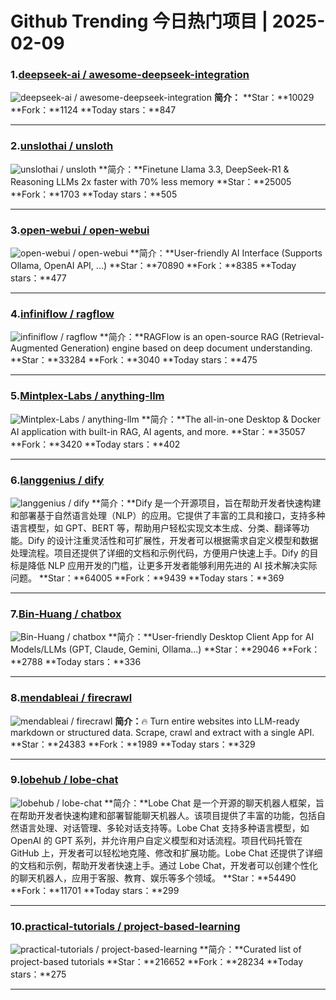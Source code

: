 # Github Trending 今日热门项目 | 2025-02-09
### 1.[deepseek-ai / awesome-deepseek-integration](https://github.com/deepseek-ai/awesome-deepseek-integration)

![deepseek-ai / awesome-deepseek-integration](https://opengraph.githubassets.com/5cc4af405bbd843ecb925f39a655ee07209de46d0e2d7bcb73d402c7d3bec58f/deepseek-ai/awesome-deepseek-integration)
**简介：**
**Star：**10029
**Fork：**1124
**Today stars：**847

---

### 2.[unslothai / unsloth](https://github.com/unslothai/unsloth)

![unslothai / unsloth](https://repository-images.githubusercontent.com/725205304/5cddb831-01b1-4ec2-b45f-e1f17dde22ce)
**简介：**Finetune Llama 3.3, DeepSeek-R1 & Reasoning LLMs 2x faster with 70% less memory
**Star：**25005
**Fork：**1703
**Today stars：**505

---

### 3.[open-webui / open-webui](https://github.com/open-webui/open-webui)

![open-webui / open-webui](https://opengraph.githubassets.com/7bdc4f208d9dd0809b9c8e4ff42ee32b3c839d5d6ccb5d7172a152fddf24ee96/open-webui/open-webui)
**简介：**User-friendly AI Interface (Supports Ollama, OpenAI API, ...)
**Star：**70890
**Fork：**8385
**Today stars：**477

---

### 4.[infiniflow / ragflow](https://github.com/infiniflow/ragflow)

![infiniflow / ragflow](https://opengraph.githubassets.com/3ce0ffb564dc3f94426b68a5c132b6ead0f4414f516b3e3b1ab48058857dc2a0/infiniflow/ragflow)
**简介：**RAGFlow is an open-source RAG (Retrieval-Augmented Generation) engine based on deep document understanding.
**Star：**33284
**Fork：**3040
**Today stars：**475

---

### 5.[Mintplex-Labs / anything-llm](https://github.com/Mintplex-Labs/anything-llm)

![Mintplex-Labs / anything-llm](https://repository-images.githubusercontent.com/649170660/c5b68040-7062-4d38-bf7f-f6e57c8d2396)
**简介：**The all-in-one Desktop & Docker AI application with built-in RAG, AI agents, and more.
**Star：**35057
**Fork：**3420
**Today stars：**402

---

### 6.[langgenius / dify](https://github.com/langgenius/dify)

![langgenius / dify](https://repository-images.githubusercontent.com/626805178/9be4b2a3-59f8-4cf3-9ff3-5bf53f02d1c0)
**简介：**Dify 是一个开源项目，旨在帮助开发者快速构建和部署基于自然语言处理（NLP）的应用。它提供了丰富的工具和接口，支持多种语言模型，如 GPT、BERT 等，帮助用户轻松实现文本生成、分类、翻译等功能。Dify 的设计注重灵活性和可扩展性，开发者可以根据需求自定义模型和数据处理流程。项目还提供了详细的文档和示例代码，方便用户快速上手。Dify 的目标是降低 NLP 应用开发的门槛，让更多开发者能够利用先进的 AI 技术解决实际问题。
**Star：**64005
**Fork：**9439
**Today stars：**369

---

### 7.[Bin-Huang / chatbox](https://github.com/Bin-Huang/chatbox)

![Bin-Huang / chatbox](https://opengraph.githubassets.com/ba94867a93d6ca1100291ab51fa25148a67e55dc8d237b3ebe338af7e1b0445b/Bin-Huang/chatbox)
**简介：**User-friendly Desktop Client App for AI Models/LLMs (GPT, Claude, Gemini, Ollama...)
**Star：**29046
**Fork：**2788
**Today stars：**336

---

### 8.[mendableai / firecrawl](https://github.com/mendableai/firecrawl)

![mendableai / firecrawl](https://opengraph.githubassets.com/9be7ca62dd79dfe2636b00129f9e284667bb2b36b655c723878ff7cd888b3e88/mendableai/firecrawl)
**简介：**🔥 Turn entire websites into LLM-ready markdown or structured data. Scrape, crawl and extract with a single API.
**Star：**24383
**Fork：**1989
**Today stars：**329

---

### 9.[lobehub / lobe-chat](https://github.com/lobehub/lobe-chat)

![lobehub / lobe-chat](https://repository-images.githubusercontent.com/643445235/0c78d33a-5855-4941-ab49-5798aa384a61)
**简介：**Lobe Chat 是一个开源的聊天机器人框架，旨在帮助开发者快速构建和部署智能聊天机器人。该项目提供了丰富的功能，包括自然语言处理、对话管理、多轮对话支持等。Lobe Chat 支持多种语言模型，如 OpenAI 的 GPT 系列，并允许用户自定义模型和对话流程。项目代码托管在 GitHub 上，开发者可以轻松地克隆、修改和扩展功能。Lobe Chat 还提供了详细的文档和示例，帮助开发者快速上手。通过 Lobe Chat，开发者可以创建个性化的聊天机器人，应用于客服、教育、娱乐等多个领域。
**Star：**54490
**Fork：**11701
**Today stars：**299

---

### 10.[practical-tutorials / project-based-learning](https://github.com/practical-tutorials/project-based-learning)

![practical-tutorials / project-based-learning](https://opengraph.githubassets.com/394f7aa0b8baae08bb49b1d29f11d3590e64d70f1e27f23ccf261c6dfa850ddc/practical-tutorials/project-based-learning)
**简介：**Curated list of project-based tutorials
**Star：**216652
**Fork：**28234
**Today stars：**275

---

